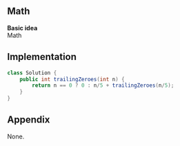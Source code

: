 **Math**  
---
**Basic idea**  
Math

Implementation
---
```java
class Solution {
    public int trailingZeroes(int n) {
        return n == 0 ? 0 : n/5 + trailingZeroes(n/5);
    }
}
```
**Appendix**
---
None.